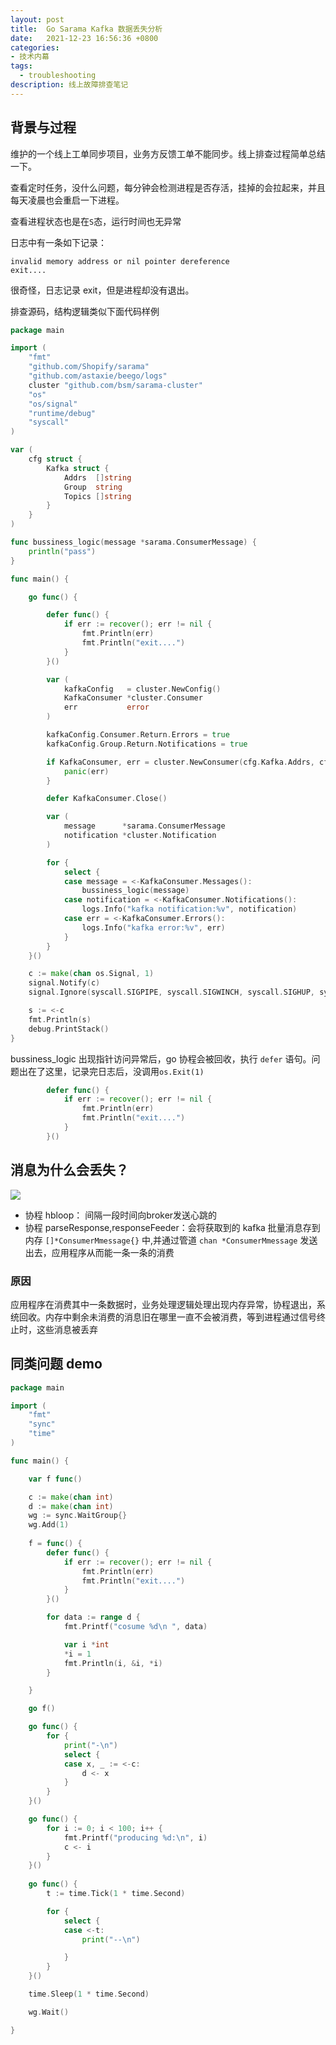 ```yaml
---
layout: post
title:  Go Sarama Kafka 数据丢失分析
date:   2021-12-23 16:56:36 +0800
categories:
- 技术内幕
tags:
  - troubleshooting
description: 线上故障排查笔记
---
```


## 背景与过程 ##

维护的一个线上工单同步项目，业务方反馈工单不能同步。线上排查过程简单总结一下。

查看定时任务，没什么问题，每分钟会检测进程是否存活，挂掉的会拉起来，并且每天凌晨也会重启一下进程。

查看进程状态也是在`S`态，运行时间也无异常

日志中有一条如下记录：

```
invalid memory address or nil pointer dereference
exit....
```
很奇怪，日志记录 exit，但是进程却没有退出。

排查源码，结构逻辑类似下面代码样例

```go
package main

import (
	"fmt"
	"github.com/Shopify/sarama"
	"github.com/astaxie/beego/logs"
	cluster "github.com/bsm/sarama-cluster"
	"os"
	"os/signal"
	"runtime/debug"
	"syscall"
)

var (
	cfg struct {
		Kafka struct {
			Addrs  []string
			Group  string
			Topics []string
		}
	}
)

func bussiness_logic(message *sarama.ConsumerMessage) {
	println("pass")
}

func main() {

	go func() {

		defer func() {
			if err := recover(); err != nil {
				fmt.Println(err)
				fmt.Println("exit....")
			}
		}()

		var (
			kafkaConfig   = cluster.NewConfig()
			KafkaConsumer *cluster.Consumer
			err           error
		)

		kafkaConfig.Consumer.Return.Errors = true
		kafkaConfig.Group.Return.Notifications = true

		if KafkaConsumer, err = cluster.NewConsumer(cfg.Kafka.Addrs, cfg.Kafka.Group, cfg.Kafka.Topics, kafkaConfig); err != nil {
			panic(err)
		}

		defer KafkaConsumer.Close()

		var (
			message      *sarama.ConsumerMessage
			notification *cluster.Notification
		)

		for {
			select {
			case message = <-KafkaConsumer.Messages():
				bussiness_logic(message)
			case notification = <-KafkaConsumer.Notifications():
				logs.Info("kafka notification:%v", notification)
			case err = <-KafkaConsumer.Errors():
				logs.Info("kafka error:%v", err)
			}
		}
	}()

	c := make(chan os.Signal, 1)
	signal.Notify(c)
	signal.Ignore(syscall.SIGPIPE, syscall.SIGWINCH, syscall.SIGHUP, syscall.SIGURG)

	s := <-c
	fmt.Println(s)
	debug.PrintStack()
}

```


bussiness_logic 出现指针访问异常后，go 协程会被回收，执行 `defer` 语句。问题出在了这里，记录完日志后，没调用`os.Exit(1)`


```go
        defer func() {
			if err := recover(); err != nil {
				fmt.Println(err)
				fmt.Println("exit....")
			}
		}()
```

## 消息为什么会丢失？ ##


![](/assets/go-sarama.consumer-3.png)

- 协程 hbloop： 间隔一段时间向broker发送心跳的
- 协程 parseResponse,responseFeeder：会将获取到的 kafka 批量消息存到内存 `[]*ConsumerMmessage{}` 中,并通过管道 `chan *ConsumerMmessage` 发送出去，应用程序从而能一条一条的消费

### 原因 ###

应用程序在消费其中一条数据时，业务处理逻辑处理出现内存异常，协程退出，系统回收。内存中剩余未消费的消息旧在哪里一直不会被消费，等到进程通过信号终止时，这些消息被丢弃


## 同类问题 demo ##

```go
package main

import (
	"fmt"
	"sync"
	"time"
)

func main() {

	var f func()

	c := make(chan int)
	d := make(chan int)
	wg := sync.WaitGroup{}
	wg.Add(1)
    
	f = func() {
		defer func() {
			if err := recover(); err != nil {
				fmt.Println(err)
				fmt.Println("exit....")
			}
		}()

		for data := range d {
			fmt.Printf("cosume %d\n ", data)

			var i *int
			*i = 1
			fmt.Println(i, &i, *i)
		}

	}

	go f()

	go func() {
		for {
			print("-\n")
			select {
			case x, _ := <-c:
				d <- x
			}
		}
	}()

	go func() {
		for i := 0; i < 100; i++ {
			fmt.Printf("producing %d:\n", i)
			c <- i
		}
	}()
    
    go func() {
		t := time.Tick(1 * time.Second)

		for {
			select {
			case <-t:
				print("--\n")

			}
		}
	}()

	time.Sleep(1 * time.Second)

	wg.Wait()

}
```
